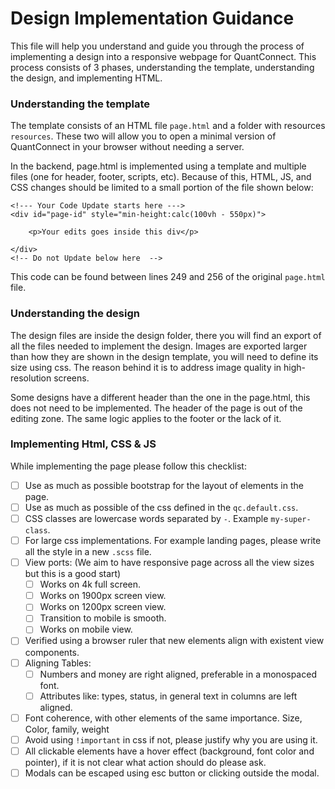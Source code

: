 # Design Implementation Guidance

This file will help you understand and guide you through the process of implementing a design into a responsive webpage
for QuantConnect. This process consists of 3 phases, understanding the template, understanding the design, and
implementing HTML.

### Understanding the template

The template consists of an HTML file `page.html` and a folder with resources `resources`. These two will allow you to
open a minimal version of QuantConnect in your browser without needing a server.

In the backend, page.html is implemented using a template and multiple files (one for header, footer, scripts, etc).
Because of this, HTML, JS, and CSS changes should be limited to a small portion of the file shown below:

```
<!--- Your Code Update starts here --->
<div id="page-id" style="min-height:calc(100vh - 550px)">

    <p>Your edits goes inside this div</p>

</div>
<!-- Do not Update below here  -->
```

This code can be found between lines 249 and 256 of the original `page.html` file.

### Understanding the design

The design files are inside the design folder, there you will find an export of all the files needed to implement the
design. Images are exported larger than how they are shown in the design template, you will need to define its size
using css. The reason behind it is to address image quality in high-resolution screens.

Some designs have a different header than the one in the page.html, this does not need to be implemented. The header of
the page is out of the editing zone. The same logic applies to the footer or the lack of it.

### Implementing Html, CSS & JS

While implementing the page please follow this checklist:

- [ ] Use as much as possible bootstrap for the layout of elements in the page.
- [ ] Use as much as possible of the css defined in the `qc.default.css`.
- [ ] CSS classes are lowercase words separated by `-`. Example `my-super-class`.
- [ ] For large css implementations. For example landing pages, please write all the style in a new `.scss` file.
- [ ] View ports: (We aim to have responsive page across all the view sizes but this is a good start)
    - [ ] Works on 4k full screen.
    - [ ] Works on 1900px screen view.
    - [ ] Works on 1200px screen view.
    - [ ] Transition to mobile is smooth.
    - [ ] Works on mobile view.
- [ ] Verified using a browser ruler that new elements align with existent view components.
- [ ] Aligning Tables:
    - [ ] Numbers and money are right aligned, preferable in a monospaced font.
    - [ ] Attributes like: types, status, in general text in columns are left aligned.
- [ ] Font coherence, with other elements of the same importance. Size, Color, family, weight
- [ ] Avoid using `!important` in css if not, please justify why you are using it.
- [ ] All clickable elements have a hover effect (background, font color and pointer), if it is not clear what action
  should do please ask.
- [ ] Modals can be escaped using esc button or clicking outside the modal.
